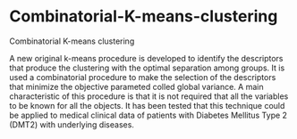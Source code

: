 # Combinatorial-K-means-clustering
Combinatorial K-means clustering

A new original k-means procedure is developed to identify the descriptors that produce the clustering with the optimal separation among groups.
It is used a combinatorial procedure to make the selection of the descriptors that minimize the objective parameted colled global variance.
A main characteristic of this procedure is that it is not required that all the variables to be known for all the objects. 
It has been tested that this technique could be applied to medical clinical data of patients with Diabetes Mellitus Type 2 (DMT2) with underlying diseases.

